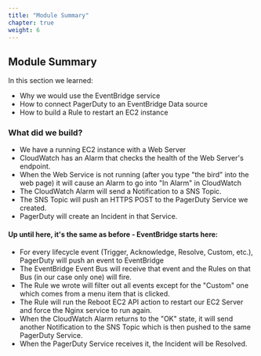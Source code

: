```yaml
---
title: "Module Summary"
chapter: true
weight: 6
---
```


## Module Summary

In this section we learned: 

- Why we would use the EventBridge service
- How to connect PagerDuty to an EventBridge Data source
- How to build a Rule to restart an EC2 instance

### What did we build?

- We have a running EC2 instance with a Web Server
- CloudWatch has an Alarm that checks the health of the Web Server's endpoint. 
- When the Web Service is not running (after you type "the bird" into the web page) it will cause an Alarm to go into "In Alarm" in CloudWatch
- The CloudWatch Alarm will send a Notification to a SNS Topic. 
- The SNS Topic will push an HTTPS POST to the PagerDuty Service we created.
- PagerDuty will create an Incident in that Service.

#### Up until here, it's the same as before - EventBridge starts here:

- For every lifecycle event (Trigger, Acknowledge, Resolve, Custom, etc.), PagerDuty will push an event to EventBridge 
- The EventBridge Event Bus will receive that event and the Rules on that Bus (in our case only one) will fire.
- The Rule we wrote will filter out all events except for the "Custom" one which comes from a menu item that is clicked.
- The Rule will run the Reboot EC2 API action to restart our EC2 Server and force the Nginx service to run again.
- When the CloudWatch Alarm returns to the "OK" state, it will send another Notification to the SNS Topic which is then pushed to the same PagerDuty Service.
- When the PagerDuty Service receives it, the Incident will be Resolved.